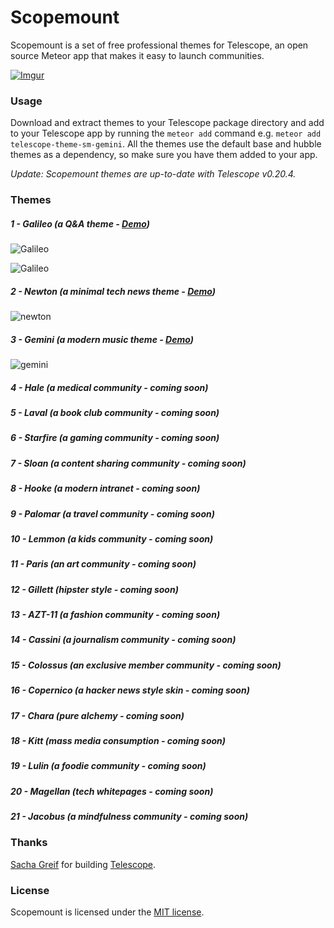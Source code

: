 Scopemount
=========

Scopemount is a set of free professional themes for Telescope, an open source Meteor app that makes it easy to launch communities.

[![Imgur](http://i.imgur.com/8yYLXiY.jpg)](http://scopemount.startrack.io)

### Usage

Download and extract themes to your Telescope package directory and add to your Telescope app by running the `meteor add` command e.g. `meteor add telescope-theme-sm-gemini`. All the themes use the default base and hubble themes as a dependency, so make sure you have them added to your app.

*Update: Scopemount themes are up-to-date with Telescope v0.20.4.*

### Themes

##### 1 -  Galileo (a Q&A theme - [Demo](http://sm-galileo.meteor.com/))

![Galileo](http://i.imgur.com/s0X9RXg.png)

![Galileo](http://i.imgur.com/neEMhux.png)

##### 2 -  Newton (a minimal tech news theme - [Demo](http://sm-newton.meteor.com/))

![newton](http://i.imgur.com/MTAnmx2.png)

##### 3 - Gemini (a modern music theme - [Demo](http://sm-gemini.meteor.com/))

![gemini](http://i.imgur.com/9G6XYEi.jpg)

##### 4 -  Hale (a medical community - coming soon)

##### 5 -  Laval (a book club community - coming soon)

##### 6 -  Starfire (a gaming community - coming soon)

##### 7 -  Sloan (a content sharing community - coming soon)

##### 8 -  Hooke (a modern intranet - coming soon)

##### 9 -  Palomar (a travel community - coming soon)

##### 10 -  Lemmon (a kids community - coming soon)

##### 11 -  Paris (an art community - coming soon)

##### 12 -  Gillett (hipster style - coming soon)

##### 13 -  AZT-11 (a fashion community - coming soon)

##### 14 -  Cassini (a journalism community - coming soon)

##### 15 -  Colossus (an exclusive member community - coming soon)

##### 16 -  Copernico (a hacker news style skin - coming soon)

##### 17 -  Chara (pure alchemy - coming soon)

##### 18 -  Kitt (mass media consumption - coming soon)

##### 19 -  Lulin (a foodie community - coming soon)

##### 20 -  Magellan (tech whitepages - coming soon)

##### 21 -  Jacobus (a mindfulness community - coming soon)

### Thanks

[Sacha Greif](https://github.com/SachaG) for building [Telescope](https://github.com/TelescopeJS/Telescope).

### License

Scopemount is licensed under the [MIT license](http://opensource.org/licenses/MIT).
